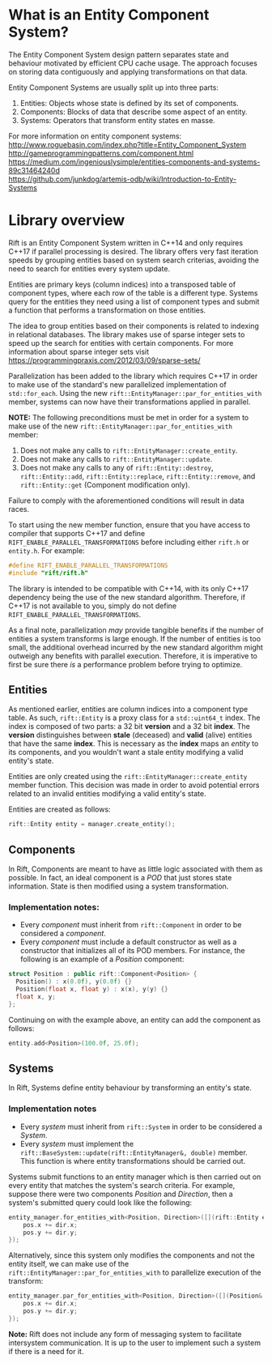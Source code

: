 # What is an Entity Component System?
The Entity Component System design pattern separates state and behaviour motivated by efficient CPU cache usage. The approach focuses on storing data contiguously and applying transformations on that data.

Entity Component Systems are usually split up into three parts:
1. Entities:   Objects whose state is defined by its set of components.
1. Components: Blocks of data that describe some aspect of an entity.
1. Systems:    Operators that transform entity states en masse.

For more information on entity component systems:   
http://www.roguebasin.com/index.php?title=Entity_Component_System  
http://gameprogrammingpatterns.com/component.html   
https://medium.com/ingeniouslysimple/entities-components-and-systems-89c31464240d  
https://github.com/junkdog/artemis-odb/wiki/Introduction-to-Entity-Systems   

# Library overview
Rift is an Entity Component System written in C++14 and only requires C++17 if parallel processing is desired. The library offers very fast iteration speeds by grouping entities based on system search criterias, avoiding the need to search for entities every system update. 

Entities are primary keys (column indices) into a transposed table of component types, where each row of the table is a different type. Systems query for the entities they need using a list of component types and submit a function that performs a transformation on those entities. 

The idea to group entities based on their components is related to indexing in relational databases. The library makes use of sparse integer sets to speed up the search for entities with certain components. For more information about sparse integer sets visit https://programmingpraxis.com/2012/03/09/sparse-sets/

Parallelization has been added to the library which requires C++17 in order to make use of the standard's new parallelized implementation of `std::for_each`. Using the new `rift::EntityManager::par_for_entities_with` member, systems can now have their transformations applied in parallel.

**NOTE:**
The following preconditions must be met in order for a system to make use of the new `rift::EntityManager::par_for_entities_with` member:
1. Does not make any calls to `rift::EntityManager::create_entity`.
1. Does not make any calls to `rift::EntityManager::update`.
1. Does not make any calls to any of `rift::Entity::destroy`, `rift::Entity::add`, `rift::Entity::replace`, `rift::Entity::remove`, and `rift::Entity::get` (Component modification only).   

Failure to comply with the aforementioned conditions will result in data races.

To start using the new member function, ensure that you have access to compiler that supports C++17 and define `RIFT_ENABLE_PARALLEL_TRANSFORMATIONS` before including either `rift.h` or `entity.h`. 
For example:
```cpp
#define RIFT_ENABLE_PARALLEL_TRANSFORMATIONS
#include "rift/rift.h"
```

The library is intended to be compatible with C++14, with its only C++17 dependency being the use of the new standard algorithm. Therefore, if C++17 is not available to you, simply do not define `RIFT_ENABLE_PARALLEL_TRANSFORMATIONS`.

As a final note, parallelization *may* provide tangible benefits if the number of entities a system transforms is large enough. If the number of entities is too small, the additional overhead incurred by the new standard algorithm might outweigh any benefits with parallel execution. Therefore, it is imperative to first be sure there *is* a performance problem before trying to optimize.    

## Entities
As mentioned earlier, entities are column indices into a component type table. As such, `rift::Entity` is a proxy class for a `std::uint64_t` index. The index is composed of two parts: a 32 bit **version** and a 32 bit **index**. The **version** distinguishes between **stale** (deceased) and **valid** (alive) entities that have the same **index**. This is necessary as the **index** maps an *entity* to its components, and you wouldn't want a stale entity modifying a valid entity's state.

Entities are only created using the `rift::EntityManager::create_entity` member function. This decision was made in order to avoid potential errors related to an invalid entities modifying a valid entity's state.

Entities are created as follows:
```cpp
rift::Entity entity = manager.create_entity();
```

## Components 
In Rift, Components are meant to have as little logic associated with them as possible. In fact, an ideal component is a *POD* that just stores state information. State is then modified using a system transformation.
### Implementation notes:
- Every *component* must inherit from `rift::Component` in order to be considered a *component*.
- Every *component* must include a default constructor as well as a constructor that initializes all of its POD members. 
For instance, the following is an example of a *Position* component:
```cpp
struct Position : public rift::Component<Position> {
  Position() : x(0.0f), y(0.0f) {}
  Position(float x, float y) : x(x), y(y) {}
  float x, y;
};
```
Continuing on with the example above, an entity can add the component as follows:
```cpp
entity.add<Position>(100.0f, 25.0f);
```

## Systems
In Rift, Systems define entity behaviour by transforming an entity's state.
### Implementation notes
- Every *system* must inherit from `rift::System` in order to be considered a *System*. 
- Every *system* must implement the `rift::BaseSystem::update(rift::EntityManager&, double)` member. This function is where entity transformations should be carried out. 

Systems submit functions to an entity manager which is then carried out on every entity that matches the system's search criteria. 
For example, suppose there were two components *Position* and *Direction*, then a system's submitted query could look like the following:
```cpp
entity_manager.for_entities_with<Position, Direction>([](rift::Entity entity, Position& pos, Direction& dir){
    pos.x += dir.x;
    pos.y += dir.y;
});
```

Alternatively, since this system only modifies the components and not the entity itself, we can make use of the `rift::EntityManager::par_for_entities_with` to parallelize execution of the transform:
```cpp
entity_manager.par_for_entities_with<Position, Direction>([](Position& pos, Direction& dir) {
    pos.x += dir.x;
    pos.y += dir.y;
});
```

**Note:** Rift does not include any form of messaging system to facilitate intersystem communication. It is up to the user to implement such a system if there is a need for it. 
